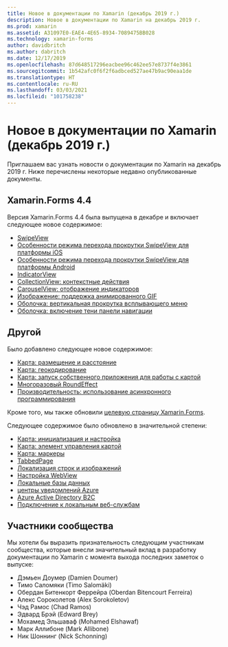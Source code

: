 ```yaml
---
title: Новое в документации по Xamarin (декабрь 2019 г.)
description: Новое в документации по Xamarin на декабрь 2019 г.
ms.prod: xamarin
ms.assetid: A31097E0-EAE4-4E65-8934-7089475BB028
ms.technology: xamarin-forms
author: davidbritch
ms.author: dabritch
ms.date: 12/17/2019
ms.openlocfilehash: 87d648517296eacbee96c462ee57e8737f4e3861
ms.sourcegitcommit: 1b542afc0f6f2f6adbced527ae47b9ac90eaa1de
ms.translationtype: HT
ms.contentlocale: ru-RU
ms.lasthandoff: 03/03/2021
ms.locfileid: "101758238"
---
```

# <a name="xamarin-docs-whats-new-december-2019"></a>Новое в документации по Xamarin (декабрь 2019 г.)

Приглашаем вас узнать новости о документации по Xamarin на декабрь 2019 г. Ниже перечислены некоторые недавно опубликованные документы.

## <a name="xamarinforms-44"></a>Xamarin.Forms 4.4

Версия Xamarin.Forms 4.4 была выпущена в декабре и включает следующее новое содержимое:

- [SwipeView](~/xamarin-forms/user-interface/swipeview.md)
- [Особенности режима перехода прокрутки SwipeView для платформы iOS](~/xamarin-forms/platform/ios/swipeview-swipetransitionmode.md)
- [Особенности режима перехода прокрутки SwipeView для платформы Android](~/xamarin-forms/platform/android/swipeview-swipetransitionmode.md)
- [IndicatorView](~/xamarin-forms/user-interface/indicatorview.md)
- [CollectionView: контекстные действия](~/xamarin-forms/user-interface/collectionview/populate-data.md#context-menus)
- [CarouselView: отображение индикаторов](~/xamarin-forms/user-interface/carouselview/populate-data.md#display-indicators)
- [Изображение: поддержка анимированного GIF](~/xamarin-forms/user-interface/images.md#animated-gifs)
- [Оболочка: вертикальная прокрутка всплывающего меню](~/xamarin-forms/app-fundamentals/shell/flyout.md#flyout-vertical-scroll)
- [Оболочка: включение тени панели навигации](~/xamarin-forms/app-fundamentals/shell/pages.md#enable-navigation-bar-shadow)

## <a name="other"></a>Другой

Было добавлено следующее новое содержимое:

- [Карта: размещение и расстояние](~/xamarin-forms/user-interface/map/position-distance.md)
- [Карта: геокодирование](~/xamarin-forms/user-interface/map/geocoder.md)
- [Карта: запуск собственного приложения для работы с картой](~/xamarin-forms/user-interface/map/native-map-app.md)
- [Многоразовый RoundEffect](~/xamarin-forms/app-fundamentals/effects/reusable-roundeffect.md)
- [Производительность: использование асинхронного программирования](~/xamarin-forms/deploy-test/performance.md#use-asynchronous-programming)

Кроме того, мы также обновили [целевую страницу Xamarin.Forms](~/xamarin-forms/index.yml).

Следующее содержимое было обновлено в значительной степени:

- [Карта: инициализация и настройка](~/xamarin-forms/user-interface/map/setup.md)
- [Карта: элемент управления картой](~/xamarin-forms/user-interface/map/map.md)
- [Карта: маркеры](~/xamarin-forms/user-interface/map/pins.md)
- [TabbedPage](~/xamarin-forms/app-fundamentals/navigation/tabbed-page.md)
- [Локализация строк и изображений](~/xamarin-forms/app-fundamentals/localization/text.md)
- [Настройка WebView](~/xamarin-forms/app-fundamentals/custom-renderer/hybridwebview.md)
- [Локальные базы данных](~/xamarin-forms/data-cloud/data/databases.md)
- [центры уведомлений Azure](~/xamarin-forms/data-cloud/azure-services/azure-notification-hub.md)
- [Azure Active Directory B2C](~/xamarin-forms/data-cloud/authentication/azure-ad-b2c.md)
- [Подключение к локальным веб-службам](~/cross-platform/deploy-test/connect-to-local-web-services.md)

## <a name="community-contributors"></a>Участники сообщества

Мы хотели бы выразить признательность следующим участникам сообщества, которые внесли значительный вклад в разработку документации по Xamarin с момента выхода последних заметок о выпуске:

- Дэмьен Доумер (Damien Doumer)
- Тимо Саломяки (Timo Salomäki)
- Обердан Битенкорт Феррейра (Oberdan Bitencourt Ferreira)
- Алекс Сороколетов (Alex Sorokoletov)
- Чэд Рамос (Chad Ramos)
- Эдвард Брэй (Edward Brey)
- Мохамед Эльшаваф (Mohamed Elshawaf)
- Марк Аллибоне (Mark Allibone)
- Ник Шоннинг (Nick Schonning)

